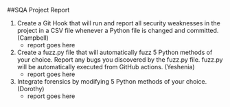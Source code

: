 ##SQA Project Report
1. Create a Git Hook that will run and report all security weaknesses in the project in a CSV file whenever a Python file is changed and committed. (Campbell)
   - report goes here
3. Create a fuzz.py file that will automatically fuzz 5 Python methods of your choice. Report any bugs you discovered by the fuzz.py file. fuzz.py will be automatically executed from GitHub actions. (Yeshenia)
   - report goes here
5. Integrate forensics by modifying 5 Python methods of your choice. (Dorothy)
   - report goes here
